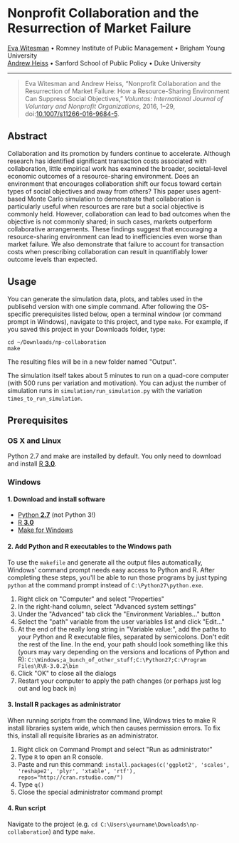 # Nonprofit Collaboration and the Resurrection of Market Failure

[Eva Witesman](http://fds.duke.edu/db/Sanford/rogerson) • Romney Institute of Public Management • Brigham Young University  
[Andrew Heiss](http://www.andrewheiss.com/) • Sanford School of Public Policy • Duke University

------

> Eva Witesman and Andrew Heiss, “Nonprofit Collaboration and the Resurrection of Market Failure: How a Resource-Sharing Environment Can Suppress Social Objectives,” *Voluntas: International Journal of Voluntary and Nonprofit Organizations*, 2016, 1–29, doi:[10.1007/s11266-016-9684-5](https://dx.doi.org/10.1007/s11266-016-9684-5).

## Abstract

Collaboration and its promotion by funders continue to accelerate. Although research has identified significant transaction costs associated with collaboration, little empirical work has examined the broader, societal-level economic outcomes of a resource-sharing environment. Does an environment that encourages collaboration shift our focus toward certain types of social objectives and away from others? This paper uses agent-based Monte Carlo simulation to demonstrate that collaboration is particularly useful when resources are rare but a social objective is commonly held. However, collaboration can lead to bad outcomes when the objective is not commonly shared; in such cases, markets outperform collaborative arrangements. These findings suggest that encouraging a resource-sharing environment can lead to inefficiencies even worse than market failure. We also demonstrate that failure to account for transaction costs when prescribing collaboration can result in quantifiably lower outcome levels than expected.


## Usage

You can generate the simulation data, plots, and tables used in the publisehd version with one simple command. After following the OS-specific prerequisites listed below, open a terminal window (or command prompt in Windows), navigate to this project, and type `make`. For example, if you saved this project in your Downloads folder, type:

	cd ~/Downloads/np-collaboration
	make

The resulting files will be in a new folder named "Output".

The simulation itself takes about 5 minutes to run on a quad-core computer (with 500 runs per variation and motivation). You can adjust the number of simulation runs in `simulation/run_simulation.py` with the variation `times_to_run_simulation`.


## Prerequisites

### OS X and Linux

Python 2.7 and make are installed by default. You only need to download and install [R **3.0**](http://www.r-project.org/).

### Windows

#### 1. Download and install software

* [Python **2.7**](http://www.python.org/download/) (not Python 3!)
* [R **3.0**](http://www.r-project.org/)
* [Make for Windows](http://gnuwin32.sourceforge.net/packages/make.htm)

#### 2. Add Python and R executables to the Windows path

To use the `makefile` and generate all the output files automatically, Windows' command prompt needs easy access to Python and R. After completing these steps, you'll be able to run those programs by just typing `python` at the command prompt instead of `C:\Python27\python.exe`.

1. Right click on "Computer" and select "Properties"
2. In the right-hand column, select "Advanced system settings"
3. Under the "Advanced" tab click the "Environment Variables..." button
4. Select the "path" variable from the user variables list and click "Edit..."
5. At the end of the really long string in "Variable value:", add the paths to your Python and R executable files, separated by semicolons. Don't edit the rest of the line. In the end, your path should look something like this (yours may vary depending on the versions and locations of Python and R): `C:\Windows;a_bunch_of_other_stuff;C:\Python27;C:\Program Files\R\R-3.0.2\bin`
6. Click "OK" to close all the dialogs
7. Restart your computer to apply the path changes (or perhaps just log out and log back in)

#### 3. Install R packages as administrator

When running scripts from the command line, Windows tries to make R install libraries system wide, which then causes permission errors. To fix this, install all requisite libraries as an administrator.

1. Right click on Command Prompt and select "Run as administrator"
2. Type `R` to open an R console.
3. Paste and run this command: `install.packages(c('ggplot2', 'scales', 'reshape2', 'plyr', 'xtable', 'rtf'), repos="http://cran.rstudio.com/")`
4. Type `q()`
5. Close the special administrator command prompt

#### 4. Run script

Navigate to the project (e.g. `cd C:\Users\yourname\Downloads\np-collaboration`) and type `make`.

